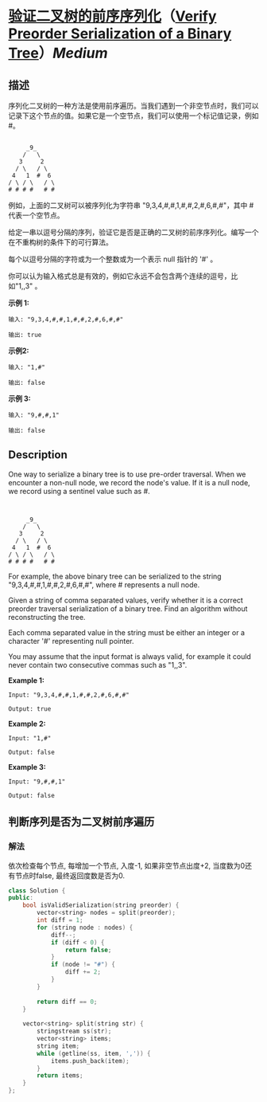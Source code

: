 # [验证二叉树的前序序列化](https://leetcode-cn.com/problems/verify-preorder-serialization-of-a-binary-tree)（[Verify Preorder Serialization of a Binary Tree](https://leetcode.com/problems/verify-preorder-serialization-of-a-binary-tree)）*Medium*
## 描述
序列化二叉树的一种方法是使用前序遍历。当我们遇到一个非空节点时，我们可以记录下这个节点的值。如果它是一个空节点，我们可以使用一个标记值记录，例如 #。
```

     _9_
    /   \
   3     2
  / \   / \
 4   1  #  6
/ \ / \   / \
# # # #   # #
```


例如，上面的二叉树可以被序列化为字符串 "9,3,4,#,#,1,#,#,2,#,6,#,#"，其中 # 代表一个空节点。

给定一串以逗号分隔的序列，验证它是否是正确的二叉树的前序序列化。编写一个在不重构树的条件下的可行算法。

每个以逗号分隔的字符或为一个整数或为一个表示 null 指针的 &#39;#&#39; 。

你可以认为输入格式总是有效的，例如它永远不会包含两个连续的逗号，比如"1,,3" 。

**示例 1:**
```
输入: "9,3,4,#,#,1,#,#,2,#,6,#,#"

输出: true
```

**示例2:**
```
输入: "1,#"

输出: false
```


**示例 3:**
```
输入: "9,#,#,1"

输出: false
```

## Description
One way to serialize a binary tree is to use pre-order traversal. When we encounter a non-null node, we record the node&#39;s value. If it is a null node, we record using a sentinel value such as #.
```


     _9_
    /   \
   3     2
  / \   / \
 4   1  #  6
/ \ / \   / \
# # # #   # #
```


For example, the above binary tree can be serialized to the string "9,3,4,#,#,1,#,#,2,#,6,#,#", where # represents a null node.

Given a string of comma separated values, verify whether it is a correct preorder traversal serialization of a binary tree. Find an algorithm without reconstructing the tree.

Each comma separated value in the string must be either an integer or a character &#39;#&#39; representing null pointer.

You may assume that the input format is always valid, for example it could never contain two consecutive commas such as "1,,3".

**Example 1:**
```
Input: "9,3,4,#,#,1,#,#,2,#,6,#,#"

Output: true
```

**Example 2:**
```
Input: "1,#"

Output: false
```


**Example 3:**
```
Input: "9,#,#,1"

Output: false
```


## 判断序列是否为二叉树前序遍历
### 解法
依次检查每个节点, 每增加一个节点, 入度-1, 如果非空节点出度+2, 当度数为0还有节点时false, 最终返回度数是否为0.
```c++
class Solution {
public:
    bool isValidSerialization(string preorder) {
        vector<string> nodes = split(preorder);
        int diff = 1;
        for (string node : nodes) {
            diff--;
            if (diff < 0) {
                return false;
            }
            if (node != "#") {
                diff += 2;
            }
        }
        
        return diff == 0;
    }
    
    vector<string> split(string str) {
        stringstream ss(str);
        vector<string> items;
        string item;
        while (getline(ss, item, ',')) {
            items.push_back(item);
        }
        return items;
    }
};